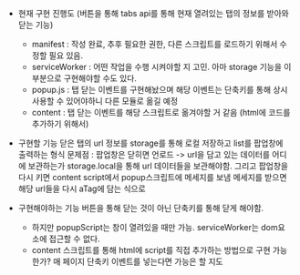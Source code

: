 - 현재 구현 진행도 (버튼을 통해 tabs api를 통해 현재 열려있는 탭의 정보를 받아와 닫는 기능)

	- manifest : 작성 완료, 추후 필요한 권한, 다른 스크립트를 로드하기 위해서 수정할 필요 있음.
	- serviceWorker : 어떤 작업을 수행 시켜야할 지 고민. 아마 storage 기능을 이 부분으로 구현해야할 수도 있다. 
	- popup.js : 탭 닫는 이벤트를 구현해놨으며 해당 이벤트는 단축키를 통해 상시 사용할 수 있어야하니 다른 모듈로 옮길 예정
	- content : 탭 닫는 이벤트를 해당 스크립트로 옮겨야할 거 같음 (html에 코드를 추가하기 위해서)
	

- 구현할 기능
	닫은 탭의 url 정보를 storage를 통해 로컬 저장하고 list를 팝업창에 출력하는 형식
	 문제점 : 팝업창은 닫히면 언로드 -> url을 담고 있는 데이터를 어디에 보관하는가
	 storage.local을 통해 url 데이터들을 보관해야함.
	 그리고 팝업창을 다시 키면 content script에서 popup스크립트에 메세지를 보냄 
	 메세지를 받으면 해당 url들을 다시 aTag에 담는 식으로

- 구현해야하는 기능
	버튼을 통해 닫는 것이 아닌 단축키를 통해 닫게 해야함.
	- 하지만 popupScript는 창이 열려있을 때만 가능. serviceWorker는 dom요소에 접근할 수 없다.
	- content 스크립트를 통해 html에 script를 직접 추가하는 방법으로 구현 가능한가?
		매 페이지 단축키 이벤트를 넣는다면 가능은 할 지도

